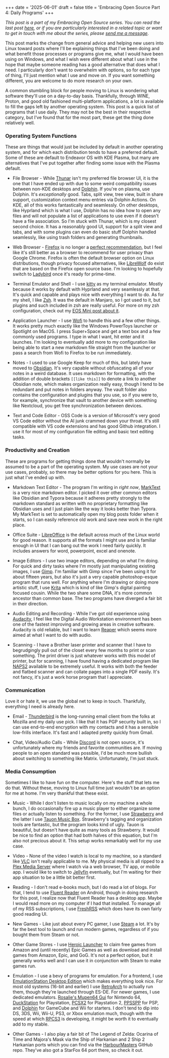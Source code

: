+++
date = '2025-06-01'
draft = false
title = 'Embracing Open Source Part 4: Daily Programs'
+++

*This post is a part of my Embracing Open Source series. You can read the last post* [*here*](/posts/2025-05-15-EOS3)*, or if you are particularly interested in a related topic or want to get in touch with me about the series, please* [*send me a message*](/pages/contact)*.*

This post marks the change from general advice and helping new users into Linux toward posts where I'll be explaining things that I've been doing and what benefit those processes or programs give me, what I would have been using on Windows, and what I wish were different about what I use in the hope that maybe someone reading has a good alternative that does what I need. I particularly don't want to overwhelm with options, so for each type of thing, I'll just mention what I use and move on. If you want something different, you are welcome to do more research on your own.

A common stumbling block for people moving to Linux is wondering what software they'll use on a day-to-day basis. Thankfully, through WINE, Proton, and good old fashioned multi-platform applications, a lot is available to fill the gaps left by another operating system. This post is a quick list of programs that I use daily. They may not be the best in their respective category, but I've found that for the most part, these get the thing done relatively well.

### Operating System Functions

These are things that would just be included by default in another operating system, and for which each distribution tends to have a preferred default. Some of these are default to Endeavor OS with KDE Plasma, but many are alternatives that I've put together after finding some issue with the Plasma default.

* File Browser - While [Thunar](https://wiki.archlinux.org/title/Thunar) isn't my preferred file browser UI, it is the one that I have ended up with due to some weird compatibility issues between non-KDE desktops and [Dolphin](https://apps.kde.org/dolphin/). If you're on plasma, use Dolphin. It's *exceptionally* good. Tabs, split view, tree view, built in share support, customization context menu entries via Dolphin Actions. On KDE, all of this works fantastically and seamlessly. On other desktops, like Hyprland which is what I use, Dolphin has no idea how to open any files and will not populate a list of applications to use even if it doesn't have a file association. So I'm stuck with Thunar, which is my closest second choice. It has a reasonably good UI, support for a split view and tabs, and with some plugins can even do basic stuff Dolphin handled seamlessly, like using trash folders and generating thumbnails.

* Web Browser - [Firefox](https://firefox.com) is no longer a [perfect recommendation](https://arstechnica.com/tech-policy/2025/02/firefox-deletes-promise-to-never-sell-personal-data-asks-users-not-to-panic/), but I feel like it's still better as a browser to recommend for user privacy than Google Chrome. Firefox is often the default browser option on Linux distributions, though privacy focused alternatives, like [LibreWolf](https://librewolf.net/) do exist that are based on the Firefox open source base. I'm looking to hopefully switch to [Ladybird](https://ladybird.org/) once it's ready for prime-time.

* Terminal Emulator and Shell - I use [kitty](https://sw.kovidgoyal.net/kitty/) as my terminal emulator. Mostly because it works by default with Hyprland and very seamlessly at that. It's quick and capable and plays nice with everything I want to do. As for my shell, I like [Zsh](https://zsh.sourceforge.io/). It was the default in Manjaro, so I got used to it, but plugins and such included in zsh are really useful. For more on my zsh configuration, check out my [EOS Mini post about it](/posts/2025-05-18-EOSMini-zshrc).

* Application Launcher - I use [Wofi](https://github.com/SimplyCEO/wofi) to handle this and a few other things. It works pretty much exactly like the Windows PowerToys launcher or Spotlight on MacOS. I press Super+Space and get a text box and a few commonly used programs. I type in what I want, hit enter and it launches. I'm looking to eventually add more to my configuration like being able to start a new markdown file straight from the launcher or pass a search from Wofi to Firefox to be run immediately. 

* Notes - I used to use Google Keep for much of this, but lately have moved to [Obsidian](https://obsidian.md). It's very capable without obfuscating all of your notes in a weird database. It uses markdown for formatting, with the addition of double brackets `[[like this]]` to denote a link to another Obsidian note, which makes organization really easy, though I tend to be redundant and put notes in folders anyway. The vault folder also contains the configuration and plugins that you use, so if you were to, for example, synchronize that vault to another device with something like Nextcloud, you get free synchronization between devices.

* Text and Code Editor - OSS Code is a version of Microsoft's very good VS Code editor without the AI junk crammed down your throat. It's still compatible with VS code extensions and has good Github integration. I use it for most of my configuration file editing and basic text editing tasks.

### Productivity and Creation

These are programs for getting things done that wouldn't normally be assumed to be a part of the operating system. My use cases are not your use cases, probably, so there may be better options for you here. This is just what I've ended up with.

* Markdown Text Editor - The program I'm writing in *right now*, [MarkText](https://www.marktext.cc/) is a very nice markdown editor. I picked it over other common editors like Obsidian and Typora because it adheres pretty strongly to the markdown standard as written with no proprietary formatting like Obsidian uses and I just plain like the way it looks better than Typora. My MarkText is set to automatically open my blog posts folder when it starts, so I can easily reference old work and save new work in the right place.

* Office Suite - [LibreOffice](https://www.libreoffice.org/) is the default across much of the Linux world for good reason. It supports all the formats I might use and is familiar enough in UI that I can bang out the work I need fairly quickly. It includes answers for word, powerpoint, excel and onenote.

* Image Editors - I use two image editors, depending on what I'm doing. For quick and dirty tasks where I'm mostly just manipulating existing images, I use [Gimp](https://gimp.org). I'm familiar with Gimp since I've been using it for about fifteen years, but also it's just a very capable photoshop-esque program that runs well. For anything where I'm drawing or doing more artistic stuff, I use [Krita](https://krita.org/en) which is kind of like Gimp's digital painting focused cousin. While the two share some DNA, it's more common ancestor than common base. The two programs have diverged a fair bit in their direction.

* Audio Editing and Recording - While I've got old experience using [Audacity](https://www.audacityteam.org/), I feel like the Digital Audio Workstation environment has been one of the fastest improving and growing areas in creative software. Audacity is old reliable, but I want to learn [Reaper](https://www.reaper.fm/) which seems more aimed at what I want to do with audio.

* Scanning - I have a Brother laser printer and scanner that I have to begrudgingly pull out of the closet every few months to print or scan something. The print driver is just whatever works with this model of printer, but for scanning, I have found having a dedicated program like [NAPS2](https://www.naps2.com/) available to be extremely useful. It works with both the feeder and flatbed scanner and can collate pages into a single PDF easily. It's not fancy, it's just a work horse program that I appreciate.

### Communication

Love it or hate it, we use the global net to keep in touch. Thankfully, everything I need is already here.

* Email - [Thunderbird](https://www.thunderbird.net) is the long-running email client from the folks at Mozilla and my daily use pick. I like that it has PGP security built in, so I can use end-to-end encryption with my contacts and it has a sensible low-frills interface. It's fast and I adapted pretty quickly from Gmail.

* Chat, Video/Audio Calls - While [Discord](https://discord.com) is not open source, it's unfortunately where my friends and favorite communities are. If moving people to an open standard was possible, I'd be much more bullish about switching to something like Matrix. Unfortunately, I'm just stuck.

### Media Consumption

Sometimes I like to have fun on the computer. Here's the stuff that lets me do that. Without these, moving to Linux full time just wouldn't be an option for me at home. I'm very thankful that these exist.

* Music - While I don't listen to music locally on my machine a whole bunch, I do occasionally fire up a music player to either organize some files or actually listen to something. For the former, I use [Strawberry](https://www.strawberrymusicplayer.org/) and the latter I use [Tauon Music Box](https://tauonmusicbox.rocks/). Strawberry's tagging and organization tools are fantastic, but the program looks kind of ugly. Tauon is beautiful, but doesn't have quite as many tools as Strawberry. It would be nice to find an option that had both halves of this equation, but I'm also not precious about it. This setup works remarkably well for my use case.

* Video - None of the video I watch is local to my machine, so a standard like [VLC](https://www.videolan.org/vlc/index.html) isn't really applicable to me. My physical media is all ripped to a [Plex Media Server](https://plex.tv) where I watch via a web browser, TV app, or mobile app. I would like to switch to [Jellyfin](https://jellyfin.org/) eventually, but I'm waiting for their app situation to be a little bit better first.

* Reading - I don't read e-books much, but I do read a lot of blogs. For that, I tend to use [Fluent Reader](https://github.com/yang991178/fluent-reader) on Android, though in doing research for this post, I realize now that Fluent Reader has a desktop app. Maybe I would read more on my computer if I had that installed. To manage all of my RSS subscriptions, I use [FreshRSS](https://freshrss.org/index.html) which does have its own fairly good reading UI.

* New Games - Like just about every PC gamer, I use [Steam](https://store.steampwoered.com) a lot. It's by far the best tool to launch and run modern games, regardless of if you bought them from Steam or not.

* Other Game Stores - I use [Heroic Launcher](https://heroicgameslauncher.com/) to claim free games from Amazon and (until recently) Epic Games as well as download and install games from Amazon, Epic, and GoG. It's not a perfect option, but it generally works well and I can use it in conjunction with Steam to make games run.

* Emulation - I use a bevy of programs for emulation. For a frontend, I use [EmulationStation Desktop Edition](https://es-de.org/) which makes everything look nice. For most old systems (16-bit and earlier) I use [RetroArch](https://www.retroarch.com/) to actually run them, though they're launched through ES-DE. For newer games, I use dedicated emulators. [Rosalie's Mupen64 Gui](https://github.com/Rosalie241/RMG) for Nintendo 64, [DuckStation](https://www.duckstation.org/) for Playstation, [PCSX2](https://pcsx2.net/) for Playstation 2, [PPSSPP]( https://ppsspp.org) for PSP, and [Dolphin](https://dolphin-emu.org) for GameCube and Wii for starters. I don't tend to dip into DS, 3DS, Wii, Wii-U, PS3, or Xbox emulation much, though with the speed at which [RPCS3](https://rpcs3.net/) is developing, it might be worth it to eventually add to my stable. 

* Other Games - I also play a fair bit of The Legend of Zelda: Ocarina of Time and Majora's Mask via the Ship of Harkanian and 2 Ship 2 Harkanian ports which you can find via the [HarbourMasters](https://github.com/harbourMasters) GitHub repo. They've also got a StarFox 64 port there, so check it out.
